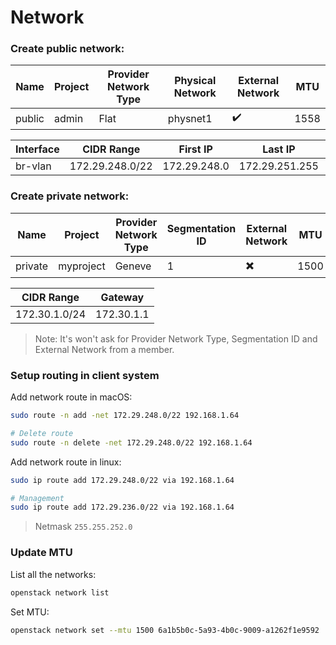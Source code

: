 # Network

### Create public network:

Name | Project | Provider Network Type | Physical Network | External Network | MTU
---|---|---|---|---|---
public | admin | Flat | physnet1 | ✔️ | 1558

Interface | CIDR Range | First IP | Last IP | Gateway | DHCP
---|---|---|---|---|---
br-vlan | 172.29.248.0/22 | 172.29.248.0 | 172.29.251.255 | 172.29.248.1 | 172.29.249.110,172.29.249.200

### Create private network:

Name | Project | Provider Network Type | Segmentation ID | External Network | MTU
---|---|---|---|---|---
private | myproject | Geneve | 1 | ✖️ | 1500

CIDR Range | Gateway
---|---
172.30.1.0/24 | 172.30.1.1

> Note: It's won't ask for Provider Network Type, Segmentation ID and External Network from a member.

### Setup routing in client system

Add network route in macOS:
```bash
sudo route -n add -net 172.29.248.0/22 192.168.1.64

# Delete route
sudo route -n delete -net 172.29.248.0/22 192.168.1.64
```

Add network route in linux:
```bash
sudo ip route add 172.29.248.0/22 via 192.168.1.64

# Management
sudo ip route add 172.29.236.0/22 via 192.168.1.64
```
> Netmask `255.255.252.0`

### Update MTU

List all the networks:
```bash
openstack network list
```

Set MTU:
```bash
openstack network set --mtu 1500 6a1b5b0c-5a93-4b0c-9009-a1262f1e9592
```


